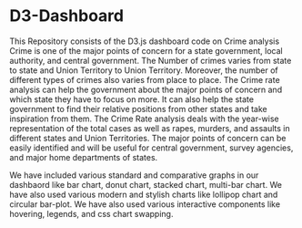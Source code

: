 # D3-Dashboard
This Repository consists of the D3.js  dashboard code on Crime analysis 
Crime is one of the major points of concern for a state government, local authority, and central government. The Number of crimes varies from state to state and Union Territory to Union Territory. Moreover, the number of different types of crimes also varies from place to place. The Crime rate analysis can help the government about the major points of concern and which state they have to focus on more. It can also help the state government to find their relative positions from other states and take inspiration from them. The Crime Rate analysis deals with the year-wise representation of the total cases as well as rapes, murders, and assaults in different states and Union Territories. The major points of concern can be easily identified and will be useful for central government, survey agencies, and major home departments of states.

We have included various standard and comparative graphs in our dashbaord like bar chart, donut chart, stacked chart, multi-bar chart. We have also used various modern and stylish charts like lollipop chart and circular bar-plot. We have also used various interactive components like hovering, legends, and css chart swapping.  
